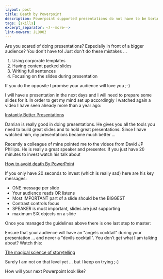 ```yaml
---
layout: post
title: Death by Powerpoint
description: Powerpoint supported presentations do not have to be boring. Slides do not need to be flooded with text. There is a better way of doing presentations - a much better way.
tags: [skills]
excerpt_separator: <!--more-->
lint-nowarn: JL0003
---
```


Are you scared of doing presentations? Especially in front of a bigger audience?
You don't have to! Just don't do these mistakes ...

1. Using corporate templates
2. Having content packed slides
3. Writing full sentences
4. Focusing on the slides during presentation

<!--more-->

If you do the opposite I promise your audience will love you ;-)

I will have a presentation in the next days and I will need to prepare some slides for it.
In order to get my mind set up accordingly I watched again a video I have seen already more than a year ago:

[Instantly Better Presentations](https://www.youtube.com/watch?v=W_i_DrWic88)

Damian is really good in doing presentations. He gives you all the tools you need to build great slides 
and to hold great presentations. Since I have watched him, my presentations became much better ...

Recently a colleague of mine pointed me to the videos from David JP Phillips. He is really a great speaker and presenter.
If you just have 20 minutes to invest watch his talk about

[How to avoid death By PowerPoint](https://www.youtube.com/watch?v=Iwpi1Lm6dFo)

If you only have 20 seconds to invest (which is really sad) here are his key messages:

- ONE message per slide
- Your audience reads OR listens
- Most IMPORTANT part of a slide should be the BIGGEST
- Contrast controls focus
- SPEAKER is most important, slides are just supporting
- maximum SIX objects on a slide

Once you managed the guidelines above there is one last step to master:

Ensure that your audience will have an "angels cocktail" during your presentation ... and never a "devils cocktail".
You don't get what I am talking about? Watch this:

[The magical science of storytelling](https://www.youtube.com/watch?v=Nj-hdQMa3uA)

Surely I am not on that level yet ... but I keep on trying ;-)


How will your next Powerpoint look like?



